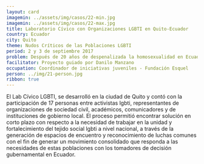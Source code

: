 ```yaml
---
layout: card
imagemin: ../assets/img/casos/22-min.jpg
imagemin: ../assets/img/casos/22-max.jpg
title: Laboratorio Cívico con Organizaciones LGBTI en Quito-Ecuador
country: Ecuador
city: Quito
theme: Nudos Críticos de las Poblaciones LGBTI
period: 2 y 3 de septiembre 2017
problem: Después de 20 años de despenalizada la homosexualidad en Ecuador, las violencias hacia las personas LGBTI  no son reconocidas por la sociedad y el estado, por lo que no tenemos un marco jurídico que nos proteja de forma directa como sujetos de derecho.
facilitator: Proyecto guiado por Danilo Manzano
occupation: Coordinador de iniciativas juveniles - Fundación Esquel
person: ../img/21-person.jpg
ribbon: true
---
```


El Lab Cívico LGBTI, se desarrolló en la ciudad de Quito y contó con la participación de 17 personas entre activistas lgbti, representantes de organizaciones de sociedad civil, académicos, comunicadores y de instituciones de gobierno local. El proceso permitió encontrar solución en corto plazo con respecto a la necesidad de trabajar en la unidad y fortalecimiento del tejido social lgbti a nivel nacional, a través de la generación de espacios de encuentro y reconocimiento de luchas comunes con el fin de generar un movimiento consolidado que responda a las necesidades de estas poblaciones con los tomadores de decisión gubernamental en Ecuador.
